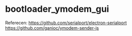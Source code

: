 # bootloader_ymodem_gui

Referecen:
https://github.com/serialport/electron-serialport
https://github.com/ganioc/ymodem-sender-js